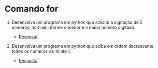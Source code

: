 # Comando for

1. Desenvolva um programa em python que solicite a digitação de 5 números, no final informe o menor e o maior número digitado.

    * [Resposta](exercicio_1.py)
    

2. Desenvolva um programa em python que exiba em ordem decrescente todos os números de 10 até 1.

    * [Resposta](exercicio_2.py)


